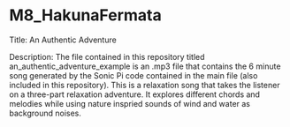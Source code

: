 # M8_HakunaFermata

Title: An Authentic Adventure 


Description:
The file contained in this repository titled an_authentic_adventure_example is an .mp3 file that contains the 6 minute song generated by the Sonic Pi code contained in the main file (also included in this repository). This is a relaxation song that takes the listener on a three-part relaxation adventure. It explores different chords and melodies while using nature inspried sounds of wind and water as background noises.
